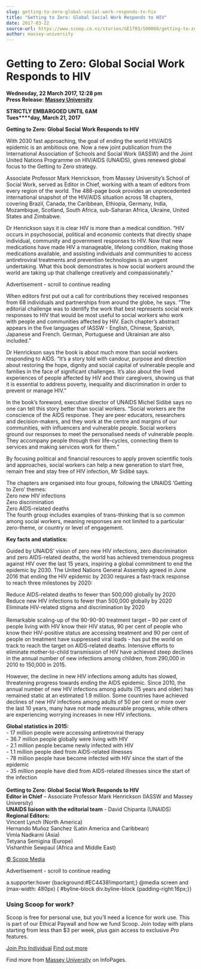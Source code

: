 ```yaml
---
slug: getting-to-zero-global-social-work-responds-to-hiv
title: "Getting to Zero: Global Social Work Responds to HIV"
date: 2017-03-22
source-url: https://www.scoop.co.nz/stories/GE1703/S00060/getting-to-zero-global-social-work-responds-to-hiv.htm
author: massey-university
---
```

Getting to Zero: Global Social Work Responds to HIV
===================================================

**Wednesday, 22 March 2017, 12:28 pm**  
**Press Release: [Massey University](https://info.scoop.co.nz/Massey_University)**

**STRICTLY EMBARGOED UNTIL 6AM**  
**Tues****day, March 21, 2017**

**Getting to Zero: Global Social Work Responds to HIV**

With 2030 fast approaching, the goal of ending the world HIV/AIDS epidemic is an ambitious one. Now a new joint publication from the International Association of Schools and Social Work (IASSW) and the Joint United Nations Programme on HIV/AIDS (UNAIDS), gives renewed global focus to the Getting to Zero strategy.

Associate Professor Mark Henrickson, from Massey University’s School of Social Work, served as Editor in Chief, working with a team of editors from every region of the world. The 488-page book provides an unprecedented international snapshot of the HIV/AIDS situation across 18 chapters, covering Brazil, Canada, the Caribbean, Ethiopia, Germany, India, Mozambique, Scotland, South Africa, sub-Saharan Africa, Ukraine, United States and Zimbabwe.

Dr Henrickson says it is clear HIV is more than a medical condition. “HIV occurs in psychosocial, political and economic contexts that directly shape individual, community and government responses to HIV. Now that new medications have made HIV a manageable, lifelong condition, making those medications available, and assisting individuals and communities to access antiretroviral treatments and prevention technologies is an urgent undertaking. What this book demonstrates is how social workers around the world are taking up that challenge creatively and compassionately.”

Advertisement - scroll to continue reading





When editors first put out a call for contributions they received responses from 68 individuals and partnerships from around the globe, he says. “The editorial challenge was to identify the work that best represents social work responses to HIV that would be most useful to social workers who work with people and communities affected by HIV. Each chapter’s abstract appears in the five languages of IASSW - English, Chinese, Spanish, Japanese and French. German, Portuguese and Ukrainian are also included.”

Dr Henrickson says the book is about much more than social workers responding to AIDS. “It’s a story told with candour, purpose and direction about restoring the hope, dignity and social capital of vulnerable people and families in the face of significant challenges. It’s also about the lived experiences of people affected by HIV and their caregivers, showing us that it is essential to address poverty, inequality and discrimination in order to prevent or manage HIV.”

In the book’s foreword, executive director of UNAIDS Michel Sidibé says no one can tell this story better than social workers. “Social workers are the conscience of the AIDS response. They are peer educators, researchers and decision-makers, and they work at the centre and margins of our communities, with influencers and vulnerable people. Social workers ground our responses to meet the personalised needs of vulnerable people. They accompany people through their life-cycles, connecting them to services and making services work for them.”

By focusing political and financial resources to apply proven scientific tools and approaches, social workers can help a new generation to start free, remain free and stay free of HIV infection, Mr Sidibé says.

The chapters are organised into four groups, following the UNAIDS ‘Getting to Zero’ themes:  
Zero new HIV infections  
Zero discrimination  
Zero AIDS-related deaths  
The fourth group includes examples of trans-thinking that is so common among social workers, meaning responses are not limited to a particular zero-theme, or country or level of engagement.

**Key facts and statistics:**

Guided by UNAIDS’ vision of zero new HIV infections, zero discrimination and zero AIDS-related deaths, the world has achieved tremendous progress against HIV over the last 15 years, inspiring a global commitment to end the epidemic by 2030. The United Nations General Assembly agreed in June 2016 that ending the HIV epidemic by 2030 requires a fast-track response to reach three milestones by 2020:

Reduce AIDS-related deaths to fewer than 500,000 globally by 2020  
Reduce new HIV infections to fewer than 500,000 globally by 2020  
Eliminate HIV-related stigma and discrimination by 2020  
   
Remarkable scaling-up of the 90-90-90 treatment target – 90 per cent of people living with HIV know their HIV status, 90 per cent of people who know their HIV-positive status are accessing treatment and 90 per cent of people on treatment have suppressed viral loads - has put the world on track to reach the target on AIDS-related deaths. Intensive efforts to eliminate mother-to-child transmission of HIV have achieved steep declines in the annual number of new infections among children, from 290,000 in 2010 to 150,000 in 2015.

However, the decline in new HIV infections among adults has slowed, threatening progress towards ending the AIDS epidemic. Since 2010, the annual number of new HIV infections among adults (15 years and older) has remained static at an estimated 1.9 million. Some countries have achieved declines of new HIV infections among adults of 50 per cent or more over the last 10 years, many have not made measurable progress, while others are experiencing worrying increases in new HIV infections.

**Global statistics in 2015:**  
\- 17 million people were accessing antiretroviral therapy  
\- 36.7 million people globally were living with HIV  
\- 2.1 million people became newly infected with HIV  
\- 1.1 million people died from AIDS-related illnesses  
\- 78 million people have become infected with HIV since the start of the epidemic  
\- 35 million people have died from AIDS-related illnesses since the start of the infection    
   
**Getting to Zero: Global Social Work Responds to HIV**  
**Editor in Chief** – Associate Professor Mark Henrickson (IASSW and Massey University)  
**UNAIDS liaison with the editorial team** \- David Chipanta (UNAIDS)  
**Regional Editors:**  
Vincent Lynch (North America)  
Hernando Muñoz Sanchez (Latin America and Caribbean)  
Vimla Nadkarni (Asia)  
Tetyana Semigina (Europe)  
Vishanthie Sewpaul (Africa and Middle East)

[© Scoop Media](http://www.scoop.co.nz/about/terms.html)  

Advertisement - scroll to continue reading



a.supporter:hover {background:#EC4438!important;} @media screen and (max-width: 480px) { #byline-block div.byline-block {padding-right:16px;}}

### Using Scoop for work?

Scoop is free for personal use, but you’ll need a licence for work use. This is part of our Ethical Paywall and how we fund Scoop. Join today with plans starting from less than $3 per week, plus gain access to exclusive _Pro_ features.  
  
[Join Pro Individual](https://pro.scoop.co.nz/Individual/?from=ProIn24) [Find out more](https://pro.scoop.co.nz/using-scoop-for-work/?from=ProIn24)

Find more from [Massey University](https://info.scoop.co.nz/Massey_University) on InfoPages.